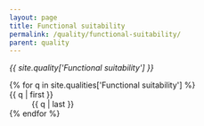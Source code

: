 ```yaml
---
layout: page
title: Functional suitability
permalink: /quality/functional-suitability/
parent: quality
---
```


_{{ site.quality['Functional suitability'] }}_

<dl>
{% for q in site.qualities['Functional suitability'] %}
    <dt>{{ q | first }}</dt>
    <dd>{{ q | last }}</dd>
{% endfor %}
</dl>
